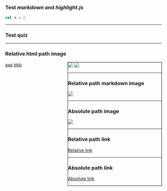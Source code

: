 ### Test *markdown*  and *highlight.js*

```Kotlin
val x = 1
```

---

### Test quiz

<div class='quiz' data-quiz='{ 
    "question": "Вопрос",    
    "right": [ 
        "Первый правильный ответ",
        "Второй правильный ответ"
    ],
    "wrong": [
        "Первый неправильный ответ",
        "Второй неправильный ответ"
    ]
}'></div>

----

### Relative html path image

<div style="display: flex;">
    <div style="flex: 2;">
    <a href="mem3.jpg">aaa</a>
    <a href="mem4.jpg">bbb</a>
    </div>
    <div style="flex: 3; border:1px solid black;">
    <img src="mem1.jpg"/>
    <img src="mem2.jpg"/>
    <div>
<div>

---

### Relative path markdown image

![](mem1.jpg)


---

### Absolute path image

![](https://avatars.steamstatic.com/2a063b4fa21e61830c25e681472f8e2339af1d3a_full.jpg)

----

### Relative path link

[Relative link](mem1.jpg)

---

###  Absolute path link

[Absolute link](https://avatars.steamstatic.com/2a063b4fa21e61830c25e681472f8e2339af1d3a_full.jpg)


